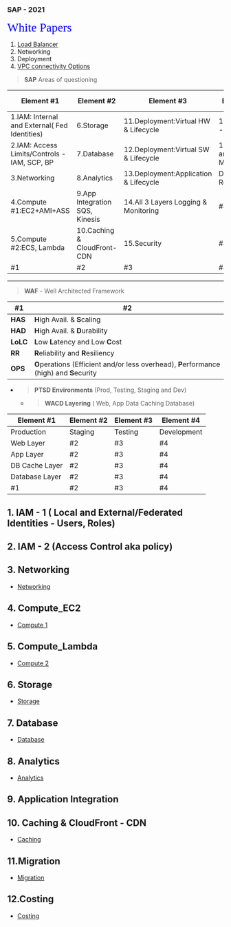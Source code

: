 ### SAP - 2021 
<span style="color:blue; font-family:Georgia; text-align:center; font-size:2em;">White Papers</span>
1. [Load Balancer](https://d1.awsstatic.com/whitepapers/architecture-considerations-for-migrating-load-balancers-to-aws.pdf)
2. Networking
3. Deployment
4. [VPC connectivity Options](https://docs.aws.amazon.com/whitepapers/latest/aws-vpc-connectivity-options/aws-direct-connect.html)
<p>  
<p>  

> __SAP__ Areas of questioning

Element #1|Element #2|Element #3|Element #4|Element #5
------------|------------|------------|------------|------------|
1.IAM: Internal and External( Fed Identities)|6.Storage| 11.Deployment:Virtual HW & Lifecycle| 16. Migration - SMS,DMS
2.IAM: Access Limits/Controls -IAM, SCP, BP |7.Database|12.Deployment:Virtual SW & Lifecycle|17.Estimation and Cost Management|#5|
3.Networking|8.Analytics|13.Deployment:Application & Lifecycle|Disaster Recovery |#5|
4.Compute #1:EC2+AMI+ASS |9.App Integration SQS, Kinesis|14.All 3 Layers Logging & Monitoring|#4|#5|
5.Compute #2:ECS, Lambda|10.Caching & CloudFront-CDN|15.Security|#4|#5|
#1|#2|#3|#4|#5|
___

> __WAF__ - Well Architected Framework  

#1|#2
--|--|
__HAS__| **H**igh Avail. & **S**caling|
**HAD**| **H**igh Avail. & **D**urability|
**LoLC**| **L**ow **L**atency and Low **C**ost|
**RR**| **R**eliability and **R**esiliency
**OPS** | **O**perations (Efficient and/or less overhead), **P**erformance (high) and **S**ecurity




  * >__PTSD Environments__ (Prod, Testing, Staging and Dev)

    * >__WACD Layering__ ( Web, App  Data Caching Database)


Element #1|Element #2|Element #3|Element #4|
------------|------------|------------|------------|
Production| Staging | Testing| Development
Web Layer|#2|#3|#4|
App Layer|#2|#3|#4|
DB Cache Layer|#2|#3|#4|
Database Layer|#2|#3|#4|
#1|#2|#3|#4|

## 1. IAM - 1 ( Local and External/Federated Identities - Users, Roles)
## 2. IAM - 2 (Access Control aka policy)
## 3. Networking 
* [Networking](NETWORKING.md)

## 4. Compute_EC2
* [Compute 1](Compute1_EC2.md)
## 5. Compute_Lambda 
* [Compute 2](Compute2_Lambda.md)

## 6. Storage
* [Storage](Storage.md)

## 7. Database
* [Database](Database.md)

## 8. Analytics
* [Analytics](Analytics.md)

## 9. Application Integration

## 10. Caching & CloudFront - CDN
* [Caching](Caching_CDN_CloudFront.md)

## 11.Migration
* [Migration](Migration.md)

## 12.Costing
* [Costing](Costing.md)
